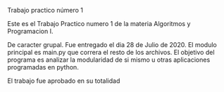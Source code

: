 Trabajo practico número 1

Este es el Trabajo Practico numero 1 de la materia Algoritmos y Programacion I.

De caracter grupal. Fue entregado el dia 28 de Julio de 2020.
El modulo principal es main.py que correra el resto de los archivos. El objetivo del programa es analizar la modularidad de si mismo u otras aplicaciones
programadas en python.

El trabajo fue aprobado en su totalidad
